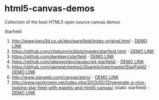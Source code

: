 html5-canvas-demos
==================

Collection of the best HTML5 open source canvas demos

Starfield

1. http://www.kevs3d.co.uk/dev/warpfield/index-original.html - [DEMO LINK](http://www.kevs3d.co.uk/dev/warpfield/)
2. https://github.com/chiptune/js/blob/master/starfield.html - [DEMO LINK](http://www.chiptune.com/starfield/starfield.html)
3. https://github.com/dwmkerr/starfield - [DEMO LINK](http://www.dwmkerr.com/experiments/starfield/)
4. https://github.com/jakesgordon/javascript-starfield/ - [DEMO LINK](http://codeincomplete.com/posts/2011/5/22/javascript_starfield/demo.html)
5. https://github.com/gamealchemist/JSparkle/tree/master/StarField2 - [DEMO LINK](http://gamealchemist.co.nf/Particles/StarField2/StarField2Demo.html?800)
6. http://www.slayweb.com/canvas/stars/ - [DEMO LINK](http://www.slayweb.com/canvas/stars/)
7. http://www.igorkromin.net/index.php/2013/05/13/generate-a-nice-looking-star-field-with-easeljs-and-html5-canvas/ (static starfield) - [DEMO LINK](http://jsfiddle.net/TBMTT/)
 
